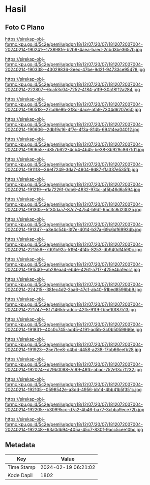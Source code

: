 # Hasil

## Foto C Plano

https://sirekap-obj-formc.kpu.go.id/5c2e/pemilu/pdpr/18/12/07/20/07/1812072007004-20240214-190241--1738981e-b2b9-4aea-baed-2cbd3be3657b.jpg

https://sirekap-obj-formc.kpu.go.id/5c2e/pemilu/pdpr/18/12/07/20/07/1812072007004-20240214-190338--43029836-3eec-47be-9d21-94733ce95478.jpg

https://sirekap-obj-formc.kpu.go.id/5c2e/pemilu/pdpr/18/12/07/20/07/1812072007004-20240214-222807--6ca53c04-7252-4184-a1f9-30a18f12a284.jpg

https://sirekap-obj-formc.kpu.go.id/5c2e/pemilu/pdpr/18/12/07/20/07/1812072007004-20240214-190518--27cd6e9b-3f8d-4ace-afa9-7304d6207e50.jpg

https://sirekap-obj-formc.kpu.go.id/5c2e/pemilu/pdpr/18/12/07/20/07/1812072007004-20240214-190606--2db19c16-4f7e-4f3a-814b-69414ea04012.jpg

https://sirekap-obj-formc.kpu.go.id/5c2e/pemilu/pdpr/18/12/07/20/07/1812072007004-20240214-190655--d857b622-4cb4-4b45-be38-3b929c8671d1.jpg

https://sirekap-obj-formc.kpu.go.id/5c2e/pemilu/pdpr/18/12/07/20/07/1812072007004-20240214-191118--36ef7249-3da7-4904-9d87-ffa337e535fb.jpg

https://sirekap-obj-formc.kpu.go.id/5c2e/pemilu/pdpr/18/12/07/20/07/1812072007004-20240214-191219--e1a7226f-0db6-4832-974c-af5b46d6a594.jpg

https://sirekap-obj-formc.kpu.go.id/5c2e/pemilu/pdpr/18/12/07/20/07/1812072007004-20240214-191305--5f30daa7-87c7-4754-b9df-65c3c8d23025.jpg

https://sirekap-obj-formc.kpu.go.id/5c2e/pemilu/pdpr/18/12/07/20/07/1812072007004-20240214-191347--a3e4c54b-3f7e-4014-b37a-69c6df6993db.jpg

https://sirekap-obj-formc.kpu.go.id/5c2e/pemilu/pdpr/18/12/07/20/07/1812072007004-20240214-221556--7d01b92a-5194-4f4b-8253-db940df4590c.jpg

https://sirekap-obj-formc.kpu.go.id/5c2e/pemilu/pdpr/18/12/07/20/07/1812072007004-20240214-191540--ab28eaa4-eb4e-4261-a717-425e4ba1ecc1.jpg

https://sirekap-obj-formc.kpu.go.id/5c2e/pemilu/pdpr/18/12/07/20/07/1812072007004-20240214-224215--38fec4d2-2aa6-47c1-ab40-51bed8596bb9.jpg

https://sirekap-obj-formc.kpu.go.id/5c2e/pemilu/pdpr/18/12/07/20/07/1812072007004-20240214-221747--81714655-adcc-42f5-91f9-fb5e10f87513.jpg

https://sirekap-obj-formc.kpu.go.id/5c2e/pemilu/pdpr/18/12/07/20/07/1812072007004-20240214-191831--40c0c745-ad45-4191-ad5b-3c0b5059966e.jpg

https://sirekap-obj-formc.kpu.go.id/5c2e/pemilu/pdpr/18/12/07/20/07/1812072007004-20240214-191923--25e7fee8-c4bd-4458-a238-f7bb66eefb28.jpg

https://sirekap-obj-formc.kpu.go.id/5c2e/pemilu/pdpr/18/12/07/20/07/1812072007004-20240214-192024--d29b0088-7c99-49fb-abac-752e13c7f232.jpg

https://sirekap-obj-formc.kpu.go.id/5c2e/pemilu/pdpr/18/12/07/20/07/1812072007004-20240214-192105--0598542e-a3dd-4956-bb14-4bb41b5f351c.jpg

https://sirekap-obj-formc.kpu.go.id/5c2e/pemilu/pdpr/18/12/07/20/07/1812072007004-20240214-192205--b30995cc-d7a2-4b46-ba77-3cbba9ece72b.jpg

https://sirekap-obj-formc.kpu.go.id/5c2e/pemilu/pdpr/18/12/07/20/07/1812072007004-20240214-192248--63a0db94-405a-45c7-830f-9acc5cee10bc.jpg


## Metadata

| Key        | Value               |
| ---------- | ------------------- |
| Time Stamp | 2024-02-19 06:21:02 |
| Kode Dapil | 1802                |



